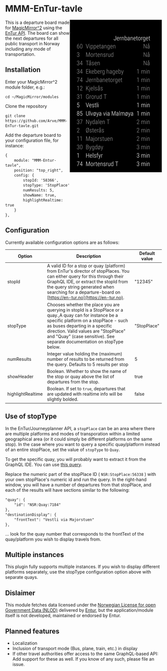 # MMM-EnTur-tavle


<img src="/images/screenshot.png" align="right"> This is a departure board made for [MagicMirror^2](https://magicmirror.builders/) using the [EnTur API](https://www.entur.org/dev/api/).  The board can show the next departures for all public transport in Norway including any mode of transportation.

## Installation

Enter your MagicMirror^2 module folder, e.g.:

    cd ~/MagicMirror/modules

Clone the repository

    git clone https://github.com/Arve/MMM-EnTur-tavle.git

Add the departure board to your configuration file, for instance:

    {
        module: "MMM-Entur-tavle",
        position: "top_right",
        config: {
            stopId: '58366',
            stopType: 'StopPlace'
            numResults: 5,
            showName: true,
            highlightRealtime: true
        }
    },

## Configuration

Currently available configuration options are as follows:

| Option            | Description                                                                                                                                                                                                                                                                                                                                                              | Default value |
|-------------------|--------------------------------------------------------------------------------------------------------------------------------------------------------------------------------------------------------------------------------------------------------------------------------------------------------------------------------------------------------------------------|---------------|
| stopId            | A valid ID for a stop or quay (platform) from EnTur's director of stopPlaces.  You can either query for this through their GraphQL IDE, or extract the stopId from the query string generated when searching for a departure-board on [https://en-tur.no](https://en-tur.no).                                                                                            | "12345"       |
| stopType          | Chooses whether the place you are querying in stopId is a StopPlace or a quay.,A quay can for instance be a specific platform on a stopPlace - such as buses departing in a specific direction. Valid values are "StopPlace" and "Quay" (case sensitive). See separate documentation on stopType below. | "StopPlace"   |
| numResults        | Integer value holding the (maximum) number of results to be returned from the query.  Defaults to 5 results per stop                                                                                                                                                                                                                                                     | 5             |
| showHeader        | Boolean.  Whether to show the name of the stop or quay above the list of departures from the stop.                                                                                                                                                                                                                                                                       | true          |
| highlightRealtime | Boolean.  If set to `true`, departures that are updated with realtime info will be slightly bolded.                                                                                                                                                                                                                                                                      | false         |

## Use of stopType

In the EnTur/Journeyplanner API, a `stopPlace` can be an area where there are multiple platforms and modes of transporation within a limited geographical area (or it could simply be different platforms on the same stop).  In the case where you want to query a specific quay/platform instead of an entire stopPlace, set the value of `stopType` to `Quay`.

To get the specific quay, you will probably want to extract it from the GraphQL IDE.  You can use [this query](https://api.entur.org/doc/shamash-journeyplanner/?query=%7B%0A%20%20stopPlace(id%3A%20%22NSR%3AStopPlace%3A58366%22)%20%7B%0A%20%20%20%20id%0A%20%20%20%20name%0A%20%20%20%20estimatedCalls(timeRange%3A%2072100%2C%20numberOfDepartures%3A%2010)%20%7B%0A%20%20%20%20%20%20quay%20%7B%0A%20%20%20%20%20%20%20%20id%0A%20%20%20%20%20%20%7D%0A%20%20%20%20%20%20destinationDisplay%20%7B%0A%20%20%20%20%20%20%20%20frontText%0A%20%20%20%20%20%20%7D%0A%20%20%20%20%20%20serviceJourney%20%7B%0A%20%20%20%20%20%20%20%20journeyPattern%20%7B%0A%20%20%20%20%20%20%20%20%20%20line%20%7B%20%20%0A%20%20%20%20%20%20%20%20%20%20%20%20publicCode%0A%20%20%20%20%20%20%20%20%20%20%7D%0A%20%20%20%20%20%20%20%20%7D%0A%20%20%20%20%20%20%7D%0A%20%20%20%20%7D%0A%20%20%7D%0A%7D).

Replace the numeric part of the stopPlace ID ( `NSR:StopPlace:56338` ) with your own stopPlace's numeric id and run the query.  In the right-hand window, you will have a number of departures from that stopPlace, and each of the results will have sections similar to the following:

    "quay": {
        "id": "NSR:Quay:7184"
    },
    "destinationDisplay": {
        "frontText": "Vestli via Majorstuen"
    },    

… look for the quay number that corresponds to the frontText of the quay/platform you wish to display travels from.

## Multiple instances

This plugin fully supports multiple instances.  If you wish to display different platforms separately, use the stopType configuration option above with separate quays.


## Dislaimer

This module fetches data licensed under the [Norwegian License for open Government Data (NLOD)](https://data.norge.no/nlod/en) delivered by [Entur](https://www.entur.org/), but the application/module itself is not developed, maintained or endorsed by Entur.  

## Planned features

* Localization
* Inclusion of transport mode (Bus, plane, train, etc.) in display
* If other travel authorities offer access to the same GraphQL-based API: Add support for these as well. If you know of any such, please file an issue.